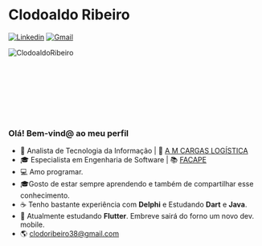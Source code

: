 # Clodoaldo Ribeiro

[![Linkedin](https://img.shields.io/badge/LinkedIn-blue?style=for-the-badge&logo=Linkedin)](https://www.linkedin.com/in/clodoaldo-ribeiro-2a3049a6/)
[![Gmail](https://img.shields.io/badge/-Gmail-c14438?style=for-the-badge&logo=Gmail&logoColor=white&link=mailto:clodoribeiro38@gmail.com)](mailto:clodoribeiro38@gmail.com)

<p><img align="left" src="https://github-readme-stats.vercel.app/api/top-langs/?username=ClodoaldoRibeiro&layout=compact&hide=html" alt="ClodoaldoRibeiro" /></p>
<br /><br /><br /><br /><br /><br /><br /><br />



### Olá! Bem-vind@ ao meu perfil

- 👷 Analista de Tecnologia da Informação | 🏤 [A M CARGAS LOGÍSTICA](http://www.amcargas.com.br/)
- 🎓 Especialista em Engenharia de Software | 📚 [FACAPE](http://www.facape.br/)
- 💻 Amo programar.
- 🎓Gosto de estar sempre aprendendo e também de compartilhar esse conhecimento.
- ☕ Tenho bastante experiência com **Delphi** e Estudando **Dart** e **Java**.
- 👨 Atualmente estudando **Flutter**. Embreve sairá do forno um novo dev. mobile.
- 🌎 clodoribeiro38@gmail.com
